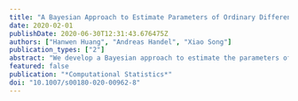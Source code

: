 ```yaml
---
title: "A Bayesian Approach to Estimate Parameters of Ordinary Differential Equation"
date: 2020-02-01
publishDate: 2020-06-30T12:31:43.676475Z
authors: ["Hanwen Huang", "Andreas Handel", "Xiao Song"]
publication_types: ["2"]
abstract: "We develop a Bayesian approach to estimate the parameters of ordinary differential equations (ODE) from the observed noisy data. Our method does not need to solve ODE directly. We replace the ODE constraint with a probability expression and combine it with the nonparametric data fitting procedure into a joint likelihood framework. One advantage of the proposed method is that for some ODE systems, one can obtain closed form conditional posterior distributions for all variables which substantially reduce the computational cost and facilitate the convergence process. An efficient Riemann manifold based hybrid Monte Carlo scheme is implemented to generate samples for variables whose conditional posterior distribution cannot be written in terms of closed form. Our approach can be applied to situations where the state variables are only partially observed. The usefulness of the proposed method is demonstrated through applications to both simulated and real data."
featured: false
publication: "*Computational Statistics*"
doi: "10.1007/s00180-020-00962-8"
---
```


